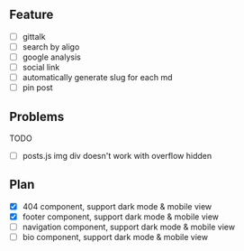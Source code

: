## Feature

- [ ] gittalk
- [ ] search by aligo
- [ ] google analysis
- [ ] social link
- [ ] automatically generate slug for each md
- [ ] pin post

## Problems

TODO

- [ ] posts.js img div doesn't work with overflow hidden

## Plan

- [x] 404 component, support dark mode & mobile view
- [x] footer component, support dark mode & mobile view
- [ ] navigation component, support dark mode & mobile view
- [ ] bio component, support dark mode & mobile view
